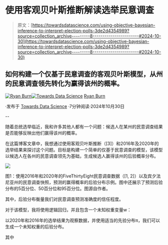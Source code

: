 # 使用客观贝叶斯推断解读选举民意调查

> 原文：[https://towardsdatascience.com/using-objective-bayesian-inference-to-interpret-election-polls-3de2d4354989?source=collection_archive---------8-----------------------#2024-10-30](https://towardsdatascience.com/using-objective-bayesian-inference-to-interpret-election-polls-3de2d4354989?source=collection_archive---------8-----------------------#2024-10-30)

## 如何构建一个仅基于民意调查的客观贝叶斯模型，从州的民意调查领先转化为赢得该州的概率。

[](https://medium.com/@ryan.burn?source=post_page---byline--3de2d4354989--------------------------------)[![Ryan Burn](../Images/5d45aa3c86bbcd5f30e92f2cb6a484f6.png)](https://medium.com/@ryan.burn?source=post_page---byline--3de2d4354989--------------------------------)[](https://towardsdatascience.com/?source=post_page---byline--3de2d4354989--------------------------------)[![Towards Data Science](../Images/a6ff2676ffcc0c7aad8aaf1d79379785.png)](https://towardsdatascience.com/?source=post_page---byline--3de2d4354989--------------------------------) [Ryan Burn](https://medium.com/@ryan.burn?source=post_page---byline--3de2d4354989--------------------------------)

·发布于 [Towards Data Science](https://towardsdatascience.com/?source=post_page---byline--3de2d4354989--------------------------------) ·7分钟阅读·2024年10月30日

--

随着总统选举临近，我和许多其他人都有一个问题：候选人在某州的民意调查结果是否能够反映出他们赢得该州的概率。

在这篇博客文章中，我想通过使用客观贝叶斯推断（[3]）和2016年及2020年的选举结果来探讨这个问题。目标是构建一个简单的仅基于民意调查的模型，该模型以候选人在各州的民意调查领先为基础，生成候选人赢得该州的后验概率分布。

![](../Images/e53dc13498959c6a7b2cab3103f928d4.png)

图1：使用2016年和2020年的FiveThirtyEight民意调查数据（[1, 2]）以及宾夕法尼亚州的民意调查快照，预测的赢得概率的后验分布示例。图中还展示了预测后验分布的5百分位、50百分位和95百分位。图源自作者。

其中，后验分布衡量我们对民意调查预测准确度的信任程度。

对于该模型，我将使用逻辑回归，并且包含一个未知权重变量w：

以2020年和2016年的选举结果为观察数据，并使用适当的先验分布π，我们可以生成一个未知权重的后验分布。

其中
